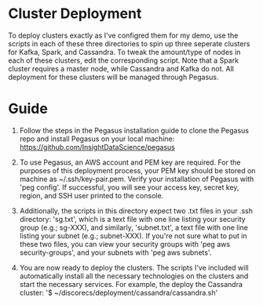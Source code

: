# Cluster Deployment
To deploy clusters exactly as I've configred them for my demo, use the scripts in each of these three directories to spin up three seperate clusters for Kafka, Spark, and Cassandra. To tweak the amount/type of nodes in each of these clusters, edit the corresponding script. Note that a Spark cluster requires a master node, while Cassandra and Kafka do not. All deployment for these clusters will be managed through Pegasus.

# Guide
1. Follow the steps in the Pegasus installation guide to clone the Pegasus repo and install Pegasus on your local machine: https://github.com/InsightDataScience/pegasus

2. To use Pegasus, an AWS account and PEM key are required. For the purposes of this deployment process, your PEM key should be stored on machine as ~/.ssh/key-pair.pem. Verify your installation of Pegasus with 'peg config'. If successful, you will see your access key, secret key, region, and SSH user printed to the console.

3. Additionally, the scripts in this directory expect two .txt files in your .ssh directory: 'sg.txt', which is a text file with one line listing your security group (e.g.; sg-XXX), and similarly, 'subnet.txt', a text file with one line listing your subnet (e.g.; subnet-XXX). If you're not sure what to put in these two files, you can view your security groups with 'peg aws security-groups', and your subnets with 'peg aws subnets'. 

3. You are now ready to deploy the clusters. The scripts I've included will automatically install all the necessary technologies on the clusters and start the necessary services. For example, the deploy the Cassandra cluster:
'$ ~/discorecs/deployment/cassandra/cassandra.sh'

